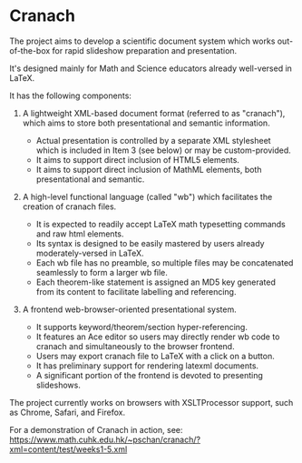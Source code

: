 # Cranach

The project aims to develop a scientific document system
which works out-of-the-box for rapid slideshow preparation and presentation.
  
It's designed mainly for Math and Science educators already well-versed in LaTeX.

It has the following components:

1. A lightweight XML-based document format (referred to as "cranach"), which aims to store both presentational and semantic information.  
    * Actual presentation is controlled by a separate XML stylesheet which is included in Item 3 (see below) or may be custom-provided.
    * It aims to support direct inclusion of HTML5 elements.
    * It aims to support direct inclusion of MathML elements, both presentational and semantic.

2. A high-level functional language (called "wb") which facilitates the creation of cranach files.
   * It is expected to readily accept LaTeX math typesetting commands and raw html elements.
   * Its syntax is designed to be easily mastered by users already moderately-versed in LaTeX.
   * Each wb file has no preamble, so multiple files may be concatenated seamlessly to form a larger wb file.
   * Each theorem-like statement is assigned an MD5 key generated from its content to facilitate labelling and referencing.

3. A frontend web-browser-oriented presentational system.  
   * It supports keyword/theorem/section hyper-referencing. 
   * It features an Ace editor so users may directly render wb code to cranach and simultaneously to the browser frontend.
   * Users may export cranach file to LaTeX with a click on a button.
   * It has preliminary support for rendering latexml documents.
   * A significant portion of the frontend is devoted to presenting slideshows.

The project currently works on browsers with XSLTProcessor support, such as Chrome, Safari, and Firefox.

For a demonstration of Cranach in action, see: https://www.math.cuhk.edu.hk/~pschan/cranach/?xml=content/test/weeks1-5.xml
